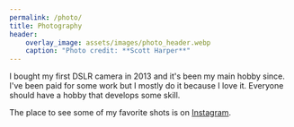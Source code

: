 ```yaml
---
permalink: /photo/
title: Photography
header:
    overlay_image: assets/images/photo_header.webp
    caption: "Photo credit: **Scott Harper**"
---
```


I bought my first DSLR camera in 2013 and it's been my main hobby since. I've been paid for some work but I mostly do it because I love it. Everyone should have a hobby that develops some skill.

The place to see some of my favorite shots is on [Instagram](https://instagram.com/noyhrynban).
